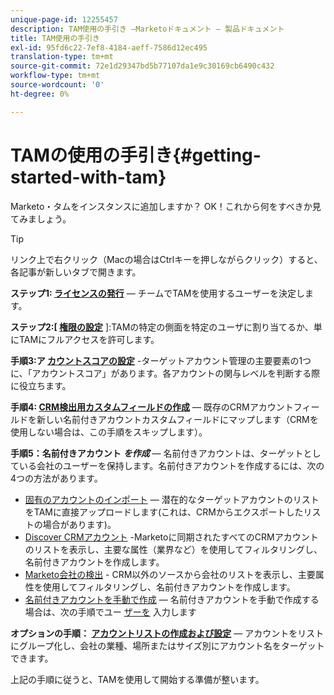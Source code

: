 ```yaml
---
unique-page-id: 12255457
description: TAM使用の手引き —Marketoドキュメント — 製品ドキュメント
title: TAM使用の手引き
exl-id: 95fd6c22-7ef8-4184-aeff-7586d12ec495
translation-type: tm+mt
source-git-commit: 72e1d29347bd5b77107da1e9c30169cb6490c432
workflow-type: tm+mt
source-wordcount: '0'
ht-degree: 0%

---
```


# TAMの使用の手引き{#getting-started-with-tam}

Marketo・タムをインスタンスに追加しますか？ OK！これから何をすべきか見てみましょう。

>[!TIP]
>
>リンク上で右クリック（Macの場合はCtrlキーを押しながらクリック）すると、各記事が新しいタブで開きます。

**ステップ1: [ライセンスの発行](/help/marketo/product-docs/target-account-management/setup-tam/issue-a-license.md)**  — チームでTAMを使用するユーザーを決定します。

**ステップ2:[ [権限の設定](/help/marketo/product-docs/target-account-management/setup-tam/permissions.md)** ]:TAMの特定の側面を特定のユーザに割り当てるか、単にTAMにフルアクセスを許可します。

**手順3:ア [カウントスコアの設定](/help/marketo/product-docs/target-account-management/setup-tam/account-score.md)** -ターゲットアカウント管理の主要要素の1つに、「アカウントスコア」があります。各アカウントの関与レベルを判断する際に役立ちます。

**手順4: [CRM検出用カスタムフィールドの作成](/help/marketo/product-docs/target-account-management/setup-tam/create-a-custom-field-for-crm-discovery.md)**  — 既存のCRMアカウントフィールドを新しい名前付きアカウントカスタムフィールドにマップします（CRMを使用しない場合は、この手順をスキップします）。

**手順5：名前付きアカウント** **_を作成_**  — 名前付きアカウントは、ターゲットとしている会社のユーザーを保持します。名前付きアカウントを作成するには、次の4つの方法があります。

* [固有のアカウントのインポート](/help/marketo/product-docs/target-account-management/target/named-accounts/import-named-accounts.md)  — 潜在的なターゲットアカウントのリストをTAMに直接アップロードします(これは、CRMからエクスポートしたリストの場合があります)。
* [Discover CRMアカウント](/help/marketo/product-docs/target-account-management/target/named-accounts/discover-accounts.md#discover-crm-accounts) -Marketoに同期されたすべてのCRMアカウントのリストを表示し、主要な属性（業界など）を使用してフィルタリングし、名前付きアカウントを作成します。
* [Marketo会社の検出](/help/marketo/product-docs/target-account-management/target/named-accounts/discover-accounts.md#discover-marketo-companies) - CRM以外のソースから会社のリストを表示し、主要属性を使用してフィルタリングし、名前付きアカウントを作成します。
* [名前付きアカウントを手動で作成](/help/marketo/product-docs/target-account-management/target/named-accounts/create-a-named-account.md)  — 名前付きアカウントを手動で作成する場合は、次の手順でユー [ザーを](/help/marketo/product-docs/target-account-management/target/named-accounts/add-people-to-a-named-account.md) 入力します

**オプションの手順： [アカウントリストの作成および設定](/help/marketo/product-docs/target-account-management/target/account-lists.md#create-a-new-account-list)**  — アカウントをリストにグループ化し、会社の業種、場所またはサイズ別にアカウント名をターゲットできます。

上記の手順に従うと、TAMを使用して開始する準備が整います。

